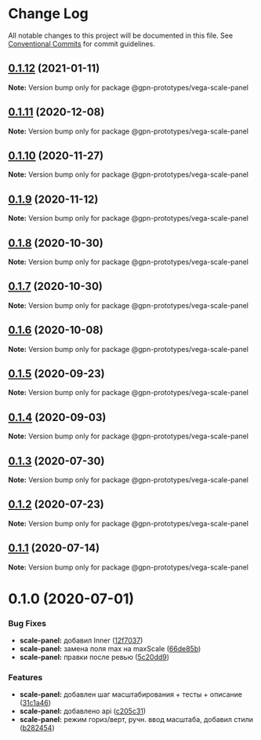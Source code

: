 # Change Log

All notable changes to this project will be documented in this file.
See [Conventional Commits](https://conventionalcommits.org) for commit guidelines.

## [0.1.12](https://github.com/gpn-prototypes/vega-ui/compare/@gpn-prototypes/vega-scale-panel@0.1.11...@gpn-prototypes/vega-scale-panel@0.1.12) (2021-01-11)

**Note:** Version bump only for package @gpn-prototypes/vega-scale-panel





## [0.1.11](https://github.com/gpn-prototypes/vega-ui/compare/@gpn-prototypes/vega-scale-panel@0.1.10...@gpn-prototypes/vega-scale-panel@0.1.11) (2020-12-08)

**Note:** Version bump only for package @gpn-prototypes/vega-scale-panel





## [0.1.10](https://github.com/gpn-prototypes/vega-ui/compare/@gpn-prototypes/vega-scale-panel@0.1.9...@gpn-prototypes/vega-scale-panel@0.1.10) (2020-11-27)

**Note:** Version bump only for package @gpn-prototypes/vega-scale-panel





## [0.1.9](https://github.com/gpn-prototypes/vega-ui/compare/@gpn-prototypes/vega-scale-panel@0.1.8...@gpn-prototypes/vega-scale-panel@0.1.9) (2020-11-12)

**Note:** Version bump only for package @gpn-prototypes/vega-scale-panel





## [0.1.8](https://github.com/gpn-prototypes/vega-ui/compare/@gpn-prototypes/vega-scale-panel@0.1.7...@gpn-prototypes/vega-scale-panel@0.1.8) (2020-10-30)

**Note:** Version bump only for package @gpn-prototypes/vega-scale-panel





## [0.1.7](https://github.com/gpn-prototypes/vega-ui/compare/@gpn-prototypes/vega-scale-panel@0.1.6...@gpn-prototypes/vega-scale-panel@0.1.7) (2020-10-30)

**Note:** Version bump only for package @gpn-prototypes/vega-scale-panel





## [0.1.6](https://github.com/gpn-prototypes/vega-ui/compare/@gpn-prototypes/vega-scale-panel@0.1.5...@gpn-prototypes/vega-scale-panel@0.1.6) (2020-10-08)

**Note:** Version bump only for package @gpn-prototypes/vega-scale-panel





## [0.1.5](https://github.com/gpn-prototypes/vega-ui/compare/@gpn-prototypes/vega-scale-panel@0.1.4...@gpn-prototypes/vega-scale-panel@0.1.5) (2020-09-23)

**Note:** Version bump only for package @gpn-prototypes/vega-scale-panel





## [0.1.4](https://github.com/gpn-prototypes/vega-ui/compare/@gpn-prototypes/vega-scale-panel@0.1.3...@gpn-prototypes/vega-scale-panel@0.1.4) (2020-09-03)

**Note:** Version bump only for package @gpn-prototypes/vega-scale-panel





## [0.1.3](https://github.com/gpn-prototypes/vega-ui/compare/@gpn-prototypes/vega-scale-panel@0.1.2...@gpn-prototypes/vega-scale-panel@0.1.3) (2020-07-30)

**Note:** Version bump only for package @gpn-prototypes/vega-scale-panel





## [0.1.2](https://github.com/gpn-prototypes/vega-ui/compare/@gpn-prototypes/vega-scale-panel@0.1.1...@gpn-prototypes/vega-scale-panel@0.1.2) (2020-07-23)

**Note:** Version bump only for package @gpn-prototypes/vega-scale-panel





## [0.1.1](https://github.com/gpn-prototypes/vega-ui/compare/@gpn-prototypes/vega-scale-panel@0.1.0...@gpn-prototypes/vega-scale-panel@0.1.1) (2020-07-14)

**Note:** Version bump only for package @gpn-prototypes/vega-scale-panel





# 0.1.0 (2020-07-01)


### Bug Fixes

* **scale-panel:** добавил Inner ([12f7037](https://github.com/gpn-prototypes/vega-ui/commit/12f70375edc50e74dcb4c94e32e37e468739d5b7))
* **scale-panel:** замена поля max на maxScale ([66de85b](https://github.com/gpn-prototypes/vega-ui/commit/66de85bf721d8aa2923b8a0f02ed5757ffde6fea))
* **scale-panel:** правки после ревью ([5c20dd9](https://github.com/gpn-prototypes/vega-ui/commit/5c20dd90362d397a983c94a21003ec8161abe36a))


### Features

* **scale-panel:** добавлен шаг масштабирования + тесты + описание ([31c1a46](https://github.com/gpn-prototypes/vega-ui/commit/31c1a468c5a5ecaad4b114fdfba0fa676060000b))
* **scale-panel:** добавлено api ([c205c31](https://github.com/gpn-prototypes/vega-ui/commit/c205c319e2dce48acd84479254eed0a2f174eb94))
* **scale-panel:** режим гориз/верт, ручн. ввод масштаба, добавил стили ([b282454](https://github.com/gpn-prototypes/vega-ui/commit/b282454f2ff2f534b89e45e5c20238ad90b28e7c))
